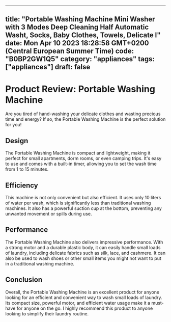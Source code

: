 
---
title: "Portable Washing Machine Mini Washer with 3 Modes Deep Cleaning Half Automatic Washt, Socks, Baby Clothes, Towels, Delicate I" 
date: Mon Apr 10 2023 18:28:58 GMT+0200 (Central European Summer Time)
code: "B0BP2GW1Q5"
category: "appliances"
tags: ["appliances"] 
draft: false
---
    
# Product Review: Portable Washing Machine

Are you tired of hand-washing your delicate clothes and wasting precious time and energy? If so, the Portable Washing Machine is the perfect solution for you!

## Design

The Portable Washing Machine is compact and lightweight, making it perfect for small apartments, dorm rooms, or even camping trips. It's easy to use and comes with a built-in timer, allowing you to set the wash time from 1 to 15 minutes.

## Efficiency 

This machine is not only convenient but also efficient. It uses only 10 liters of water per wash, which is significantly less than traditional washing machines. It also has a powerful suction cup at the bottom, preventing any unwanted movement or spills during use.

## Performance

The Portable Washing Machine also delivers impressive performance. With a strong motor and a durable plastic body, it can easily handle small loads of laundry, including delicate fabrics such as silk, lace, and cashmere. It can also be used to wash shoes or other small items you might not want to put in a traditional washing machine.

## Conclusion

Overall, the Portable Washing Machine is an excellent product for anyone looking for an efficient and convenient way to wash small loads of laundry. Its compact size, powerful motor, and efficient water usage make it a must-have for anyone on the go. I highly recommend this product to anyone looking to simplify their laundry routine.